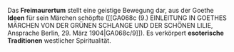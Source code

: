 
Das **Freimaurertum** stellt eine geistige Bewegung dar, aus der Goethe **Ideen** für sein Märchen schöpfte ([[GA068c (9.) EINLEITUNG IN GOETHES MÄRCHEN VON DER GRÜNEN SCHLANGE UND DER SCHÖNEN LILIE, Ansprache Berlin, 29. März 1904|GA068c/9]]). Es verkörpert **esoterische Traditionen** westlicher Spiritualität.

